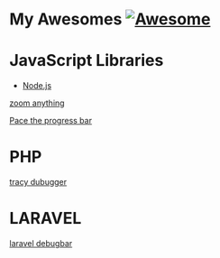 My Awesomes [![Awesome](https://cdn.rawgit.com/sindresorhus/awesome/d7305f38d29fed78fa85652e3a63e154dd8e8829/media/badge.svg)](https://github.com/sindresorhus/awesome)
===============


JavaScript Libraries
======
- [Node.js](https://github.com/sindresorhus/awesome-nodejs)

[zoom anything](https://github.com/yyx990803/zoomerang)

[Pace the progress bar](http://github.hubspot.com/pace/docs/welcome/)

PHP 
=====
[tracy dubugger](https://github.com/nette/tracy)


LARAVEL
====
[laravel debugbar](https://github.com/barryvdh/laravel-debugbar)
